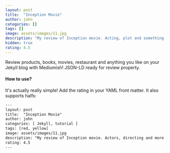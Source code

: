 ```yaml
---
layout: post
title:  "Inception Movie"
author: john
categories: []
tags: []
image: assets/images/11.jpg
description: "My review of Inception movie. Acting, plot and something else in this short description."
hidden: true
rating: 4.5
---
```


Review products, books, movies, restaurant and anything you like on your Jekyll blog with Mediumish! JSON-LD ready for review property.

#### How to use?

It's actually really simple! Add the rating in your YAML front matter. It also supports halfs:

```html
---
layout: post
title:  "Inception Movie"
author: john
categories: [ Jekyll, tutorial ]
tags: [red, yellow]
image: assets/images/11.jpg
description: "My review of Inception movie. Actors, directing and more."
rating: 4.5
---
```
